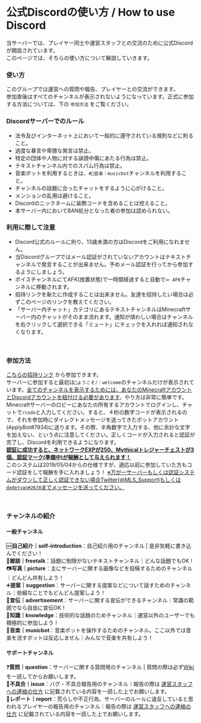 # 公式Discordの使い方 / How to use Discord

当サーバーでは、プレイヤー同士や運営スタッフとの交流のために公式Discordが開設されています。  
このページでは、そちらの使い方について解説していきます。


### 使い方  
このグループでは運営への質問や報告、プレイヤーとの交流ができます。  
参加直後はすべてのチャンネルが表示されないようになっています。正式に参加する方法については、下の `参加方法` をご覧ください。

### Discordサーバーでのルール

* 法令及びインターネット上において一般的に遵守されている規則などに則ること。
* 過度な暴言や卑猥な発言は禁止。
* 特定の団体や人物に対する誹謗中傷にあたる行為は禁止。
* テキストチャンネル内でのスパム行為は禁止。
* 音楽ボットを利用するときは、`#🎵音楽｜musicbot`チャンネルを利用すること。
* チャンネルの話題に合ったチャットをするように心がけること。
* メンションの乱用は避けること。
* Discordのニックネームに装飾コードを含めることは控えること。
* 本サーバー内においてBAN処分となった者の参加は認められない。


### 利用に際して注意

* Discord公式のルールに則り、13歳未満の方はDiscordをご利用になれません。
* 当Discordグループではメール認証がされていないアカウントはテキストチャンネルで発言することが出来ません。予めメール認証を行ってから参加するようにしましょう。  
* ボイスチャンネルにてAFK(放置状態)で一時間経過すると自動で``💤 AFK``チャンネルに移動されます。
* 招待リンクを新たに作成することは出来ません。友達を招待したい場合は必ずこのページのリンクを教えてください。  
* 「サーバー内チャット」カテゴリにあるテキストチャンネルはMinecraftサーバー内のチャットがそのまま流れます。通知が煩わしい場合はチャンネルを右クリックして選択できる「ミュート」にチェックを入れれば通知されなくなります。
<br>

### 参加方法  
[こちらの招待リンク](https://discord.gg/23pJDKK) から参加できます。  
サーバーに参加すると最初は``📌ようこそ♪｜welcome``のチャンネルだけが表示されています。<u>全てのチャンネルを表示するためには、あなたのMinecraftアカウントとDiscordアカウントを紐付ける必要があります</u>。やり方は非常に簡単です。Minecraftサーバーのロビーにあなたの所有するアカウントでログインし、チャットで``/code``と入力してください。すると、４桁の数字コードが表示されるので、それを参加時にダイレクトメッセージを送ってきたボットアカウント(ApplyBot#7934)に送ります。その際、半角数字で入力する、他に余計な文字を加えない、という点に注意してください。正しくコードが入力されると認証が完了し、Discordを利用できるようになります。  
<u>**認証に成功すると、ネットワークEXPが250、Mythicalトレジャーチェストが3個、認証マーク(準備中)が報酬として与えられます！**</u>  
このシステムは2019/05/04からの仕様ですが、適応以前に参加していた方もコード認証をして報酬を手に入れましょう！
<u>※万が一サーバーもしくは認証システムがダウンして正しく認証できない場合[Twitter(@MLS_Support)](https://twitter.com/MLS_Support)もしくは``dedetyan#2670``までメッセージを送ってください。</u>


<br>

### チャンネルの紹介
#### 一般チャンネル
🆕**自己紹介｜self-introduction**：自己紹介用のチャンネル | 是非気軽に書き込んでください！  
💬**雑談｜freetalk**：話題に制限がないテキストチャンネル｜どんな話題でもOK！  
📷**写真｜picture**：主にサーバーに関する画像などを投稿するためのチャンネル｜どんどん共有しよう！  
➕**提案｜suggestion**：サーバーに関する提案などについて話すためのチャンネル｜些細なことでもどんどん提案しよう！  
📢**宣伝｜advertisement**：サーバーに関する宣伝ができるチャンネル｜常識の範囲でなら自由に宣伝OK！  
👴**知識｜knowledge**：技術的な話題のためチャンネル｜運営以外のユーザーでも積極的に参加しよう！  
🎵**音楽｜musicbot**：音楽ボットを操作するためのチャンネル。ここ以外では音楽を流すボットは反応しません｜みんなで音楽を共有しよう！  

#### サポートチャンネル
❓**質問｜question**：サーバーに関する質問用のチャンネル | 質問の際は必ず[Wiki](index.md)を一読してからお願いします。  
🐞**不具合｜issue**：バグ・不具合報告用のチャンネル｜報告の際は [運営スタッフへの連絡の仕方](https://wiki.lucknetwork.jp/report/) に記載されている内容を一読した上でお願いします。  
📰**レポート｜report**：荒らしや不正行為、サーバーのルールに違反していると思われるプレイヤーの報告用のチャンネル｜報告の際は [運営スタッフへの連絡の仕方](https://wiki.lucknetwork.jp/report/) に記載されている内容を一読した上でお願いします。  
